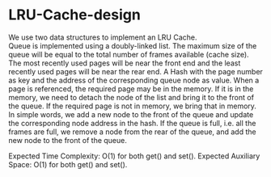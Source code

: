 # LRU-Cache-design
We use two data structures to implement an LRU Cache.  
Queue is implemented using a doubly-linked list. The maximum size of the queue will be equal to the total number of frames available (cache size). The most recently used pages will be near the front end and the least recently used pages will be near the rear end.
A Hash with the page number as key and the address of the corresponding queue node as value.
When a page is referenced, the required page may be in the memory. If it is in the memory, we need to detach the node of the list and bring it to the front of the queue. 
If the required page is not in memory, we bring that in memory. In simple words, we add a new node to the front of the queue and update the corresponding node address in the hash. If the queue is full, i.e. all the frames are full, we remove a node from the rear of the queue, and add the new node to the front of the queue.

Expected Time Complexity: O(1) for both get() and set().
Expected Auxiliary Space: O(1) for both get() and set().
